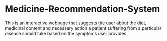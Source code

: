# Medicine-Recommendation-System
This is an interactive webpage that suggests the user about the diet, medicinal content and necessary action a patient suffering from a particular disease should take based on the symptoms user provides
